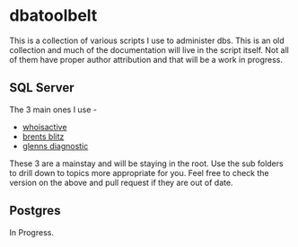 dbatoolbelt
===========

This is a collection of various scripts I use to administer dbs. This is an old collection and much of the documentation will live in the script itself. Not all of them have proper author attribution and that will be a work in progress.


SQL Server
----
The 3 main ones I use - 

 * [whoisactive](http://tinyurl.com/WhoIsActiveDonate)
 * [brents blitz](http://www.BrentOzar.com/go/blitz)
 * [glenns diagnostic](http://sqlserverperformance.wordpress.com/)
 
These 3 are a mainstay and will be staying in the root.  Use the sub folders to drill down to topics more appropriate for you.  Feel free to check the version on the above and pull request if they are out of date.

Postgres
---
In Progress.